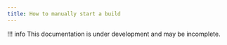 ```yaml
---
title: How to manually start a build
---
```


!!! info
    This documentation is under development and may be incomplete.
